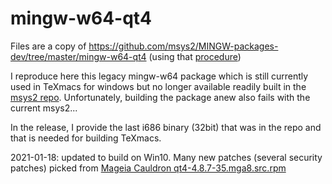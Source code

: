 # mingw-w64-qt4
Files are a copy of https://github.com/msys2/MINGW-packages-dev/tree/master/mingw-w64-qt4 (using that [procedure](https://stackoverflow.com/a/24577293))

I reproduce here this legacy mingw-w64 package which is still currently used in TeXmacs for windows
but no longer available readily built in the [msys2 repo](http://repo.msys2.org/mingw/i686/).
Unfortunately, building the package anew also fails with the current msys2...

In the release, I provide the last i686 binary (32bit) that was in the repo and that is needed for building TeXmacs.  

2021-01-18: updated to build on Win10. Many new patches (several security patches) picked from [Mageia Cauldron qt4-4.8.7-35.mga8.src.rpm]( http://distrib-coffee.ipsl.jussieu.fr/pub/linux/Mageia/distrib/cauldron/SRPMS/core/release/qt4-4.8.7-35.mga8.src.rpm)
